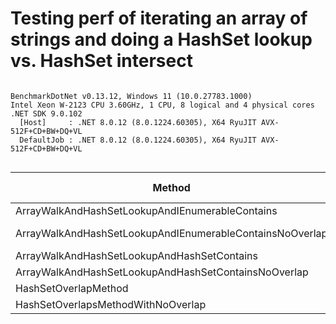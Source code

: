 # Testing perf of iterating an array of strings and doing a HashSet lookup vs. HashSet intersect





```

BenchmarkDotNet v0.13.12, Windows 11 (10.0.27783.1000)
Intel Xeon W-2123 CPU 3.60GHz, 1 CPU, 8 logical and 4 physical cores
.NET SDK 9.0.102
  [Host]     : .NET 8.0.12 (8.0.1224.60305), X64 RyuJIT AVX-512F+CD+BW+DQ+VL
  DefaultJob : .NET 8.0.12 (8.0.1224.60305), X64 RyuJIT AVX-512F+CD+BW+DQ+VL


```
| Method                                                   | Count | Mean         | Error        | StdDev       | Median       | Ratio  | RatioSD | Gen0   | Allocated | Alloc Ratio |
|--------------------------------------------------------- |------ |-------------:|-------------:|-------------:|-------------:|-------:|--------:|-------:|----------:|------------:|
| ArrayWalkAndHashSetLookupAndIEnumerableContains          | 100   |     85.24 ns |     8.130 ns |    23.973 ns |     75.08 ns |   1.43 |    0.57 | 0.0315 |     136 B |        4.25 |
| ArrayWalkAndHashSetLookupAndIEnumerableContainsNoOverlap | 100   | 14,829.41 ns | 1,481.501 ns | 4,368.240 ns | 14,012.47 ns | 243.01 |   83.63 | 0.0916 |     496 B |       15.50 |
| ArrayWalkAndHashSetLookupAndHashSetContains              | 100   |     55.05 ns |     2.669 ns |     7.615 ns |     54.41 ns |   0.94 |    0.29 | 0.0222 |      96 B |        3.00 |
| ArrayWalkAndHashSetLookupAndHashSetContainsNoOverlap     | 100   |    220.55 ns |    10.188 ns |    28.232 ns |    211.48 ns |   3.82 |    1.09 | 0.0219 |      96 B |        3.00 |
| HashSetOverlapMethod                                     | 100   |     63.98 ns |     5.566 ns |    16.411 ns |     62.64 ns |   1.00 |    0.00 | 0.0074 |      32 B |        1.00 |
| HashSetOverlapsMethodWithNoOverlap                       | 100   |    335.28 ns |    28.871 ns |    85.125 ns |    363.83 ns |   5.83 |    2.58 | 0.0067 |      32 B |        1.00 |
